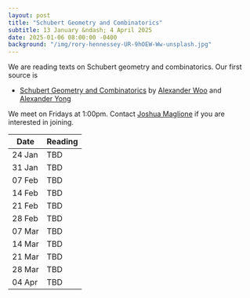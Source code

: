 ```yaml
---
layout: post
title: "Schubert Geometry and Combinatorics"
subtitle: 13 January &ndash; 4 April 2025
date: 2025-01-06 08:00:00 -0400
background: "/img/rory-hennessey-UR-9hOEW-Ww-unsplash.jpg"
---
```


We are reading texts on Schubert geometry and combinatorics. Our first source is
- [Schubert Geometry and Combinatorics](https://arxiv.org/pdf/2303.01436) by [Alexander Woo](https://webpages.uidaho.edu/AlexanderWoo/) and [Alexander Yong](https://ayong.web.illinois.edu/)

We meet on Fridays at 1:00pm. Contact [Joshua Maglione](mailto:joshua.maglione@universityofgalway.ie) if you are interested in joining.

| Date   | Reading                 | 
| ------ | ----------------------- | 
| 24 Jan | TBD | 
| 31 Jan | TBD |
| 07 Feb | TBD |
| 14 Feb | TBD |
| 21 Feb | TBD |
| 28 Feb | TBD |
| 07 Mar | TBD |
| 14 Mar | TBD |
| 21 Mar | TBD |
| 28 Mar | TBD | 
| 04 Apr | TBD | 